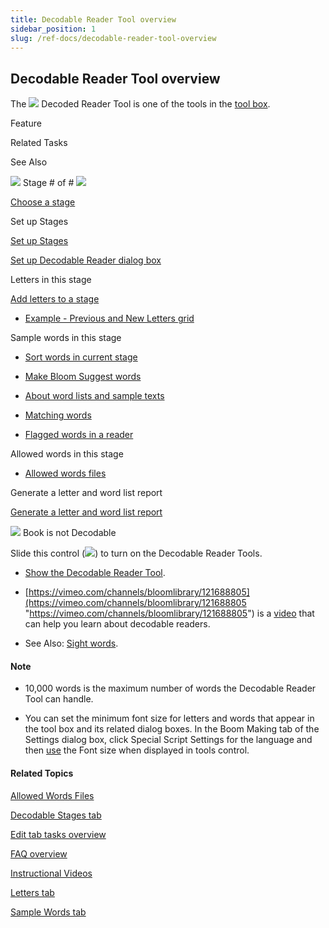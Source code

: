 ```yaml
---
title: Decodable Reader Tool overview
sidebar_position: 1
slug: /ref-docs/decodable-reader-tool-overview
---
```


## Decodable Reader Tool overview

The ![](/ref-docs-assets/images/Tasks/Edit_tasks/Decodable_Reader_Tool/Decodable_Reader_Tool_icon.png) Decoded Reader Tool is one of the tools in the [tool box](../../../Concepts/Tool_Box.md).

  

Feature

Related Tasks

See Also

 ![](/ref-docs-assets/images/Tasks/Edit_tasks/Decodable_Reader_Tool/StageLeftArrow.png) Stage # of # ![](/ref-docs-assets/images/Tasks/Edit_tasks/Decodable_Reader_Tool/StageRightArrow.png)

[Choose a stage](Choose_a_stage.md)

Set up Stages

[Set up Stages](Set_up_Stages.md)

[Set up Decodable Reader dialog box](Set_up_Decodable_Reader_Tool_dialog_box.md)

Letters in this stage

[Add letters to a stage](Add_letters_to_a_stage.md)

-   [Example - Previous and New Letters grid](Example_Previous_and_New_Letters_grid.md)
    

Sample words in this stage

-   [Sort words in current stage](Sort_words_in_the_stage.md)
    
-   [Make Bloom Suggest words](Make_Bloom_suggest_words.md)
    

-   [About word lists and sample texts](../../../Concepts/About_word_lists_and_sample_texts.md)
    
-   [Matching words](../../../Concepts/Matching_words.md)
    
-   [Flagged words in a reader](../../../Concepts/Flagged_words_in_reader.md)
    

Allowed words in this stage

-   [Allowed words files](Allowed_Words_Files.md)
    

Generate a letter and word list report

[Generate a letter and word list report](Generate_a_letter_and_word_list_report.md)

![](/ref-docs-assets/images/Tasks/Edit_tasks/Is_Not%20Leveled_slider.png) Book is not Decodable

Slide this control (![](/ref-docs-assets/images/Tasks/Edit_tasks/IsLeveled_slider.png)) to turn on the Decodable Reader Tools. 

-   [Show the Decodable Reader Tool](Show_the_Decodable_Reader_Tool.md).
    
-   [https://vimeo.com/channels/bloomlibrary/121688805](https://vimeo.com/channels/bloomlibrary/121688805 "https://vimeo.com/channels/bloomlibrary/121688805") is a [video](../../../FAQ/Instructional_Videos.md) that can help you learn about decodable readers.
    
-   See Also: [Sight words](../../../Concepts/Sight_words.md).
    

#### Note

-   10,000 words is the maximum number of words the Decodable Reader Tool can handle.
    
-   You can set the minimum font size for letters and words that appear in the tool box and its related dialog boxes. In the Boom Making tab of the Settings dialog box, click Special Script Settings for the language and then [use](../../Basic_tasks/Select_front_matter_or_back_matter_from_a_pack.md) the Font size when displayed in tools control.
    

#### Related Topics

[Allowed Words Files](Allowed_Words_Files.md)

[Decodable Stages tab](Decodable_Stages_tab.md)

[Edit tab tasks overview](../Edit_tasks_overview.md)

[FAQ overview](../../../FAQ/New_Topic.md)

[Instructional Videos](../../../FAQ/Instructional_Videos.md)

[Letters tab](Letters_tab.md)

[Sample Words tab](Words_tab.md)
